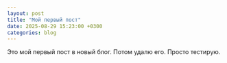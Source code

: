 ```yaml
---
layout: post
title: "Мой первый пост"
date: 2025-08-29 15:23:00 +0300
categories: blog
---
```


Это мой первый пост в новый блог. Потом удалю его. Просто тестирую.
